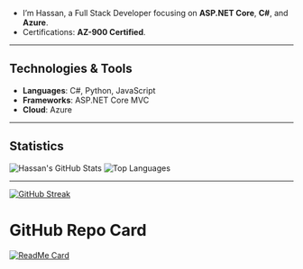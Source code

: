 -  I’m Hassan, a Full Stack Developer focusing on **ASP.NET Core**, **C#**, and **Azure**.
-  Certifications: **AZ-900 Certified**.

---

## Technologies & Tools
- **Languages**: C#, Python, JavaScript
- **Frameworks**: ASP.NET Core MVC
- **Cloud**: Azure

---

## Statistics

![Hassan's GitHub Stats](https://github-readme-stats.vercel.app/api?username=mhasgit&show_icons=true&theme=transparent)
![Top Languages](https://github-readme-stats.vercel.app/api/top-langs/?username=mhasgit&layout=compact&theme=transparent)

---


[![GitHub Streak](https://streak-stats.demolab.com?user=mhasgit&theme=transparent)](https://git.io/streak-stats)

<!-- # WakaTime Stats -->
<!-- ![WakaTime stats](https://github-readme-stats.vercel.app/api/wakatime?username=mhasgit) -->

<!-- # GitHub Activity Graph -->
<!-- [![mhasgit's github activity graph](https://github-readme-activity-graph.vercel.app/graph?username=mhasgit&theme=react-dark)](https://github.com/ashutosh00710/github-readme-activity-graph) -->
<!-- ... -->


# GitHub Repo Card
[![ReadMe Card](https://github-readme-stats.vercel.app/api/pin/?username=mhasgit&repo=CSharp)](https://github.com/mhasgit/CSharp)

